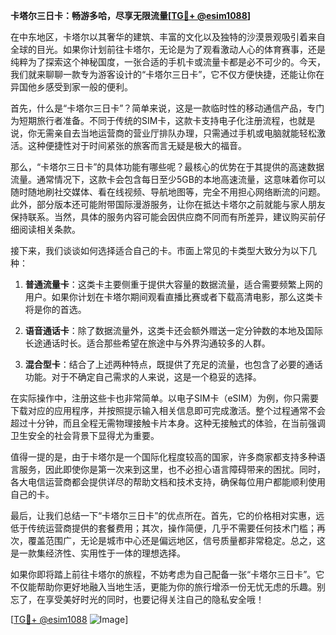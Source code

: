 **卡塔尔三日卡：畅游多哈，尽享无限流量[[TG💪+ @esim1088](https://t.me/s/esim1088)]**

在中东地区，卡塔尔以其奢华的建筑、丰富的文化以及独特的沙漠景观吸引着来自全球的目光。如果你计划前往卡塔尔，无论是为了观看激动人心的体育赛事，还是纯粹为了探索这个神秘国度，一张合适的手机卡或流量卡都是必不可少的。今天，我们就来聊聊一款专为游客设计的“卡塔尔三日卡”，它不仅方便快捷，还能让你在异国他乡感受到家一般的便利。

首先，什么是“卡塔尔三日卡”？简单来说，这是一款临时性的移动通信产品，专门为短期旅行者准备。不同于传统的SIM卡，这款卡支持电子化注册流程，也就是说，你无需亲自去当地运营商的营业厅排队办理，只需通过手机或电脑就能轻松激活。这种便捷性对于时间紧张的旅客而言无疑是极大的福音。

那么，“卡塔尔三日卡”的具体功能有哪些呢？最核心的优势在于其提供的高速数据流量。通常情况下，这款卡会包含每日至少5GB的本地高速流量，这意味着你可以随时随地刷社交媒体、看在线视频、导航地图等，完全不用担心网络断流的问题。此外，部分版本还可能附带国际漫游服务，让你在抵达卡塔尔之前就能与家人朋友保持联系。当然，具体的服务内容可能会因供应商不同而有所差异，建议购买前仔细阅读相关条款。

接下来，我们谈谈如何选择适合自己的卡。市面上常见的卡类型大致分为以下几种：

1. **普通流量卡**：这类卡主要侧重于提供大容量的数据流量，适合需要频繁上网的用户。如果你计划在卡塔尔期间观看直播比赛或者下载高清电影，那么这类卡将是你的首选。
   
2. **语音通话卡**：除了数据流量外，这类卡还会额外赠送一定分钟数的本地及国际长途通话时长。适合那些希望在旅途中与外界沟通较多的人群。

3. **混合型卡**：结合了上述两种特点，既提供了充足的流量，也包含了必要的通话功能。对于不确定自己需求的人来说，这是一个稳妥的选择。

在实际操作中，注册这些卡也非常简单。以电子SIM卡（eSIM）为例，你只需要下载对应的应用程序，并按照提示输入相关信息即可完成激活。整个过程通常不会超过十分钟，而且全程无需物理接触卡片本身。这种无接触式的体验，在当前强调卫生安全的社会背景下显得尤为重要。

值得一提的是，由于卡塔尔是一个国际化程度较高的国家，许多商家都支持多种语言服务，因此即使你是第一次来到这里，也不必担心语言障碍带来的困扰。同时，各大电信运营商都会提供详尽的帮助文档和技术支持，确保每位用户都能顺利使用自己的卡。

最后，让我们总结一下“卡塔尔三日卡”的优点所在。首先，它的价格相对实惠，远低于传统运营商提供的套餐费用；其次，操作简便，几乎不需要任何技术门槛；再次，覆盖范围广，无论是城市中心还是偏远地区，信号质量都非常稳定。总之，这是一款集经济性、实用性于一体的理想选择。

如果你即将踏上前往卡塔尔的旅程，不妨考虑为自己配备一张“卡塔尔三日卡”。它不仅能帮助你更好地融入当地生活，更能为你的旅行增添一份无忧无虑的乐趣。别忘了，在享受美好时光的同时，也要记得关注自己的隐私安全哦！

[[TG💪+ @esim1088](https://t.me/s/esim1088) ![Image](https://i.postimg.cc/4NQfJmqS/Snipaste-2025-05-13-00-14-12.png)]